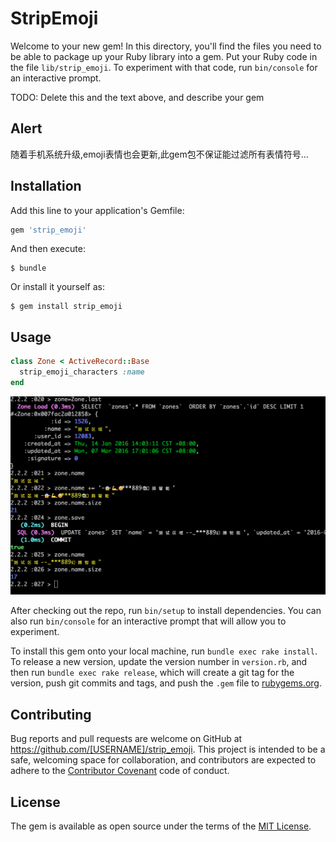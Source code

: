 # StripEmoji

Welcome to your new gem! In this directory, you'll find the files you need to be able to package up your Ruby library into a gem. Put your Ruby code in the file `lib/strip_emoji`. To experiment with that code, run `bin/console` for an interactive prompt.

TODO: Delete this and the text above, and describe your gem
## Alert

随着手机系统升级,emoji表情也会更新,此gem包不保证能过滤所有表情符号...

## Installation

Add this line to your application's Gemfile:

```ruby
gem 'strip_emoji'
```

And then execute:

    $ bundle

Or install it yourself as:

    $ gem install strip_emoji

## Usage
```ruby
class Zone < ActiveRecord::Base
  strip_emoji_characters :name
end
```
![使用示例](./assets/strip_emoji.png?raw=true)


After checking out the repo, run `bin/setup` to install dependencies. You can also run `bin/console` for an interactive prompt that will allow you to experiment.

To install this gem onto your local machine, run `bundle exec rake install`. To release a new version, update the version number in `version.rb`, and then run `bundle exec rake release`, which will create a git tag for the version, push git commits and tags, and push the `.gem` file to [rubygems.org](https://rubygems.org).

## Contributing

Bug reports and pull requests are welcome on GitHub at https://github.com/[USERNAME]/strip_emoji. This project is intended to be a safe, welcoming space for collaboration, and contributors are expected to adhere to the [Contributor Covenant](contributor-covenant.org) code of conduct.


## License

The gem is available as open source under the terms of the [MIT License](http://opensource.org/licenses/MIT).

